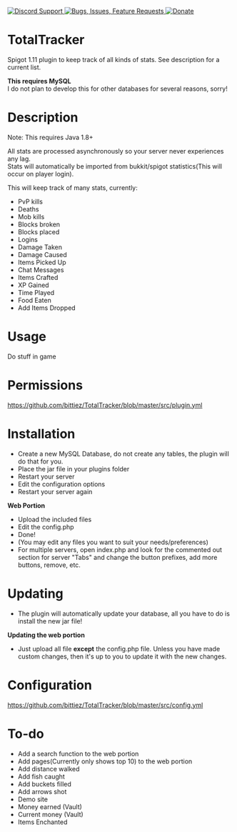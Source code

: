 [ ![Discord Support](https://www.mediafire.com/convkey/1f30/84f194magcxff186g.jpg) ](https://discord.gg/p5DAvc6)
[ ![Bugs, Issues, Feature Requests](https://www.mediafire.com/convkey/3860/99n15b2cbgvnp416g.jpg) ](../../issues)
[ ![Donate](https://www.mediafire.com/convkey/3ac7/eurlt0tntrc95zh6g.jpg) ](https://www.paypal.com/cgi-bin/webscr?cmd=_s-xclick&hosted_button_id=THXHQ5287TBA8)


# TotalTracker

Spigot 1.11 plugin to keep track of all kinds of stats. See description for a current list.

**This requires MySQL**   
I do not plan to develop this for other databases for several reasons, sorry!

# Description
Note: This requires Java 1.8+

All stats are processed asynchronously so your server never experiences any lag.  
Stats will automatically be imported from bukkit/spigot statistics(This will occur on player login).

This will keep track of many stats, currently:
- PvP kills
- Deaths
- Mob kills
- Blocks broken
- Blocks placed
- Logins
- Damage Taken
- Damage Caused
- Items Picked Up
- Chat Messages
- Items Crafted
- XP Gained
- Time Played
- Food Eaten
- Add Items Dropped

# Usage

Do stuff in game

# Permissions

https://github.com/bittiez/TotalTracker/blob/master/src/plugin.yml


# Installation

- Create a new MySQL Database, do not create any tables, the plugin will do that for you.
- Place the jar file in your plugins folder
- Restart your server
- Edit the configuration options
- Restart your server again

**Web Portion**

- Upload the included files
- Edit the config.php
- Done!
- (You may edit any files you want to suit your needs/preferences)
- For multiple servers, open index.php and look for the commented out section for server "Tabs" and change the button prefixes, add more buttons, remove, etc.

# Updating
- The plugin will automatically update your database, all you have to do is install the new jar file!

**Updating the web portion**  
- Just upload all file **except** the config.php file. Unless you have made custom changes, then it's up to you to update it with the new changes.

# Configuration

https://github.com/bittiez/TotalTracker/blob/master/src/config.yml

# To-do
- Add a search function to the web portion
- Add pages(Currently only shows top 10) to the web portion
- Add distance walked
- Add fish caught
- Add buckets filled
- Add arrows shot
- Demo site
- Money earned (Vault)
- Current money (Vault)
- Items Enchanted
